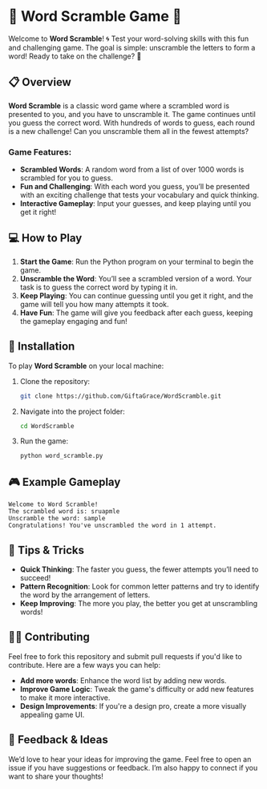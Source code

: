 # 🧩 Word Scramble Game 🎉

Welcome to **Word Scramble**! 🌀 Test your word-solving skills with this fun and challenging game. The goal is simple: unscramble the letters to form a word! Ready to take on the challenge? 🚀

## 📋 Overview

**Word Scramble** is a classic word game where a scrambled word is presented to you, and you have to unscramble it. The game continues until you guess the correct word. With hundreds of words to guess, each round is a new challenge! Can you unscramble them all in the fewest attempts?

### Game Features:
- **Scrambled Words**: A random word from a list of over 1000 words is scrambled for you to guess.
- **Fun and Challenging**: With each word you guess, you’ll be presented with an exciting challenge that tests your vocabulary and quick thinking.
- **Interactive Gameplay**: Input your guesses, and keep playing until you get it right!

## 💻 How to Play

1. **Start the Game**: Run the Python program on your terminal to begin the game.
2. **Unscramble the Word**: You’ll see a scrambled version of a word. Your task is to guess the correct word by typing it in.
3. **Keep Playing**: You can continue guessing until you get it right, and the game will tell you how many attempts it took.
4. **Have Fun**: The game will give you feedback after each guess, keeping the gameplay engaging and fun!

## 🔧 Installation

To play **Word Scramble** on your local machine:

1. Clone the repository:
    ```bash
    git clone https://github.com/GiftaGrace/WordScramble.git
    ```

2. Navigate into the project folder:
    ```bash
    cd WordScramble
    ```

3. Run the game:
    ```bash
    python word_scramble.py
    ```

## 🎮 Example Gameplay

```
Welcome to Word Scramble!
The scrambled word is: sruapmle
Unscramble the word: sample
Congratulations! You've unscrambled the word in 1 attempt.
```

## 🧠 Tips & Tricks

- **Quick Thinking**: The faster you guess, the fewer attempts you’ll need to succeed!
- **Pattern Recognition**: Look for common letter patterns and try to identify the word by the arrangement of letters.
- **Keep Improving**: The more you play, the better you get at unscrambling words!

## 🧑‍💻 Contributing

Feel free to fork this repository and submit pull requests if you'd like to contribute. Here are a few ways you can help:
- **Add more words**: Enhance the word list by adding new words.
- **Improve Game Logic**: Tweak the game's difficulty or add new features to make it more interactive.
- **Design Improvements**: If you're a design pro, create a more visually appealing game UI.

## 🌟 Feedback & Ideas

We’d love to hear your ideas for improving the game. Feel free to open an issue if you have suggestions or feedback. I’m also happy to connect if you want to share your thoughts!

